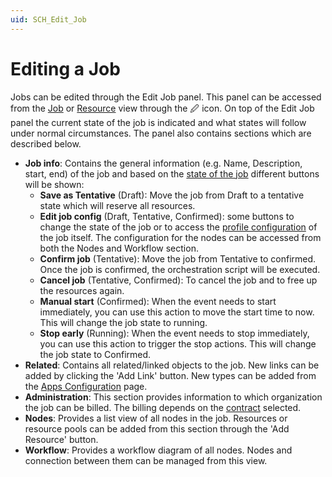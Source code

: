 ```yaml
---
uid: SCH_Edit_Job
---
```


# Editing a Job

Jobs can be edited through the Edit Job panel. This panel can be accessed from the [Job](#job-view) or [Resource](#resource-view) view through the 🖉 icon. On top of the Edit Job panel the current state of the job is indicated and what states will follow under normal circumstances. The panel also contains sections which are described below.

- **Job info**: Contains the general information (e.g. Name, Description, start, end) of the job and based on the [state of the job](xref:MO_S_Job_States) different buttons will be shown:
  - **Save as Tentative** (Draft): Move the job from Draft to a tentative state which will reserve all resources.
  - **Edit job config** (Draft, Tentative, Confirmed): some buttons to change the state of the job or to access the [profile configuration](xref:MO_ProfileConfig) of the job itself. The configuration for the nodes can be accessed from both the Nodes and Workflow section.
  - **Confirm job** (Tentative): Move the job from Tentative to confirmed. Once the job is confirmed, the orchestration script will be executed.
  - **Cancel job** (Tentative, Confirmed): To cancel the job and to free up the resources again.
  - **Manual start** (Confirmed): When the event needs to start immediately, you can use this action to move the start time to now. This will change the job state to running.
  - **Stop early** (Running): When the event needs to stop immediately, you can use this action to trigger the stop actions. This will change the job state to Confirmed.
- **Related**: Contains all related/linked objects to the job. New links can be added by clicking the 'Add Link' button. New types can be added from the [Apps Configuration](#apps-configuration) page.
- **Administration**: This section provides information to which organization the job can be billed. The billing depends on the [contract](xref:MO_CB_Contracts) selected.
- **Nodes**: Provides a list view of all nodes in the job. Resources or resource pools can be added from this section through the 'Add Resource' button.
- **Workflow**: Provides a workflow diagram of all nodes. Nodes and connection between them can be managed from this view.

